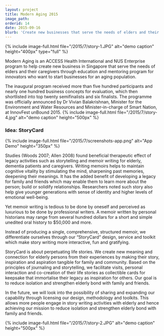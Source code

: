 ```yaml
---
layout: project
title: Modern Aging 2015
image_path: 
orderid: 14
date: 2015-09-16
blurb: 'Create new businesses that serve the needs of elders and their caregivers and help people live better '
---
```

{% include image-full.html file="/2015/7/story-1.JPG" alt="demo caption" height="400px" type="full" %}

<p class='sublead'>Modern Aging is an ACCESS Health International and NUS Enterprise program to help create new business in Singapore that serve the needs of elders and their caregivers through education and mentoring program for innovators who want to start businesses for an aging population.</p>

The inaugural program received more than five hundred participants and nearly one hundred business concepts for evaluation, which then shortlisted into  top twenty semifinalists and six finalists. The programme was officially announced by Dr Vivian Balakrishnan, Minister for the Environment and Water Resources and Minister-in-charge of Smart Nation, at InnovFest unBound 2015. 
{% include image-full.html file="/2015/7/story-4.jpg" alt="demo caption" height="500px" %}
<!--more-->

### Idea: StoryCard
{% include image-full.html file="/2015/7/screenshots-app.png" alt="App Demo" height="350px" %}

Studies (Woods 2007; Allen 2008) found beneficial therapeutic effect of legacy activities such as storytelling and memoir writing for elderly, dementia patients and caregivers. Writing memoirs helps to maintain cognitive vitality by stimulating the mind, sharpening past memories, deepening their meanings. It has the added benefit of developing a legacy for family and friends which may enable them to learn more about the person; build or solidify relationships. Researchers noted such story also help give younger generations with sense of identity and higher levels of emotional well-being. 

Yet memoir writing is tedious to be done by oneself and perceived as luxurious to be done by professional writers. A memoir written by personal historians may range from several hundred dollars for a short and simple unedited oral history to $50,000 and more. 

Instead of producing a single, comprehensive, structured memoir, we differentiate ourselves through our “StoryCard” design, service and toolkit which make story writing more interactive, fun and gratifying. 

StoryCard is about perpetuating life stories. We create new meaning and connection for elderly persons from their experiences by making their story, inspiration and aspiration tangible for family and community. Based on the principles of journaling and storytelling, we facilitate visits, personal interaction and co-creation of their life stories as collectible cards for keepsake that immortalise their legacy as inspiration for others. Our goal is to reduce isolation and strengthen elderly bond with family and friends.

In the future, we will look into the possibility of sharing and expanding our capability through licensing our design, methodology and toolkits. This allows more people engage in story writing activities with elderly and hence achieving our mission to reduce isolation and strengthen elderly bond with family and friends.

{% include image-full.html file="/2015/7/story-2.JPG" alt="demo caption" height="500px"  %}